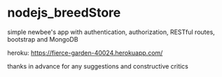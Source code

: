 # nodejs_breedStore
simple newbee's app with authentication, authorization, RESTful routes, bootstrap and MongoDB

heroku: https://fierce-garden-40024.herokuapp.com/

thanks in advance for any suggestions and constructive critics
